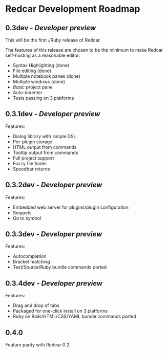 
Redcar Development Roadmap
==========================

0.3dev - *Developer preview*
----------------------------

This will be the first JRuby release of Redcar. 

The features of this release are chosen to be the minimum to make Redcar self-hosting as a reasonable editor:

  * Syntax Highlighting           (done)
  * File editing                  (done)
  * Multiple notebook panes       (done)
  * Multiple windows              (done)
  * _Basic_ project pane
  * Auto-indenter
  * Tests passing on 3 platforms 

0.3.1dev - *Developer preview*
------------------------------

Features:

  * Dialog library with simple DSL
  * Per-plugin storage
  * HTML output from commands
  * Tooltip output from commands
  * Full project support
  * Fuzzy file finder
  * Speedbar returns
  
0.3.2dev - *Developer preview*
------------------------------

Features:

  * Embedded web server for plugins/plugin configuration
  * Snippets
  * Go to symbol
  
0.3.3dev - *Developer preview*
------------------------------

Features:

  * Autocompletion
  * Bracket matching
  * Text/Source/Ruby bundle commands ported
  
0.3.4dev - *Developer preview*
------------------------------

Features: 

  * Drag and drop of tabs
  * Packaged for one-click install on 3 platforms
  * Ruby on Rails/HTML/CSS/YAML bundle commands ported
  
0.4.0
-----

Feature parity with Redcar 0.2.






